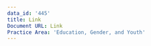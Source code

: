 ```yaml
---
data_id: '445'
title: Link
Document URL: Link
Practice Area: 'Education, Gender, and Youth'
---
```

